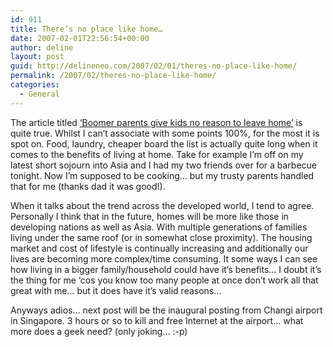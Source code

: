 ```yaml
---
id: 911
title: There’s no place like home…
date: 2007-02-01T22:56:54+00:00
author: deline
layout: post
guid: http://delineneo.com/2007/02/01/theres-no-place-like-home/
permalink: /2007/02/theres-no-place-like-home/
categories:
  - General
---
```

The article titled [&#8216;Boomer parents give kids no reason to leave home&#8217;](http://www.smh.com.au/news/opinion/outgrowing-the-nest/2007/01/31/1169919402354.html?page=fullpage#contentSwap1) is quite true. Whilst I can&#8217;t associate with some points 100%, for the most it is spot on. Food, laundry, cheaper board the list is actually quite long when it comes to the benefits of living at home. Take for example I&#8217;m off on my latest short sojourn into Asia and I had my two friends over for a barbecue tonight. Now I&#8217;m supposed to be cooking&#8230; but my trusty parents handled that for me (thanks dad it was good!).

When it talks about the trend across the developed world, I tend to agree. Personally I think that in the future, homes will be more like those in developing nations as well as Asia. With multiple generations of families living under the same roof (or in somewhat close proximity). The housing market and cost of lifestyle is continually increasing and additionally our lives are becoming more complex/time consuming. It some ways I can see how living in a bigger family/household could have it&#8217;s benefits&#8230; I doubt it&#8217;s the thing for me &#8216;cos you know too many people at once don&#8217;t work all that great with me&#8230; but it does have it&#8217;s valid reasons&#8230;

Anyways adios&#8230; next post will be the inaugural posting from Changi airport in Singapore. 3 hours or so to kill and free Internet at the airport&#8230; what more does a geek need? (only joking&#8230; :-p)
